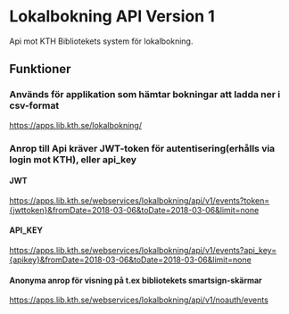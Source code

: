# Lokalbokning API Version 1
Api mot KTH Bibliotekets system för lokalbokning.

## Funktioner
### Används för applikation som hämtar bokningar att ladda ner i csv-format
https://apps.lib.kth.se/lokalbokning/

### Anrop till Api kräver JWT-token för autentisering(erhålls via login mot KTH), eller api_key

#### JWT
https://apps.lib.kth.se/webservices/lokalbokning/api/v1/events?token={jwttoken}&fromDate=2018-03-06&toDate=2018-03-06&limit=none

#### API_KEY
https://apps.lib.kth.se/webservices/lokalbokning/api/v1/events?api_key={apikey}&fromDate=2018-03-06&toDate=2018-03-06&limit=none

#### Anonyma anrop för visning på t.ex bibliotekets smartsign-skärmar
https://apps.lib.kth.se/webservices/lokalbokning/api/v1/noauth/events

